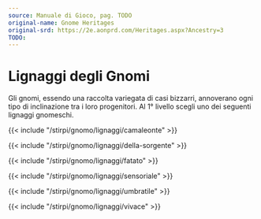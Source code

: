 ```yaml
---
source: Manuale di Gioco, pag. TODO
original-name: Gnome Heritages
original-srd: https://2e.aonprd.com/Heritages.aspx?Ancestry=3
TODO:
---
```


# Lignaggi degli Gnomi

Gli gnomi, essendo una raccolta variegata di casi bizzarri, annoverano ogni tipo
di inclinazione tra i loro progenitori. Al 1° livello scegli uno dei seguenti
lignaggi gnomeschi.

{{< include "/stirpi/gnomo/lignaggi/camaleonte" >}}

{{< include "/stirpi/gnomo/lignaggi/della-sorgente" >}}

{{< include "/stirpi/gnomo/lignaggi/fatato" >}}

{{< include "/stirpi/gnomo/lignaggi/sensoriale" >}}

{{< include "/stirpi/gnomo/lignaggi/umbratile" >}}

{{< include "/stirpi/gnomo/lignaggi/vivace" >}}
